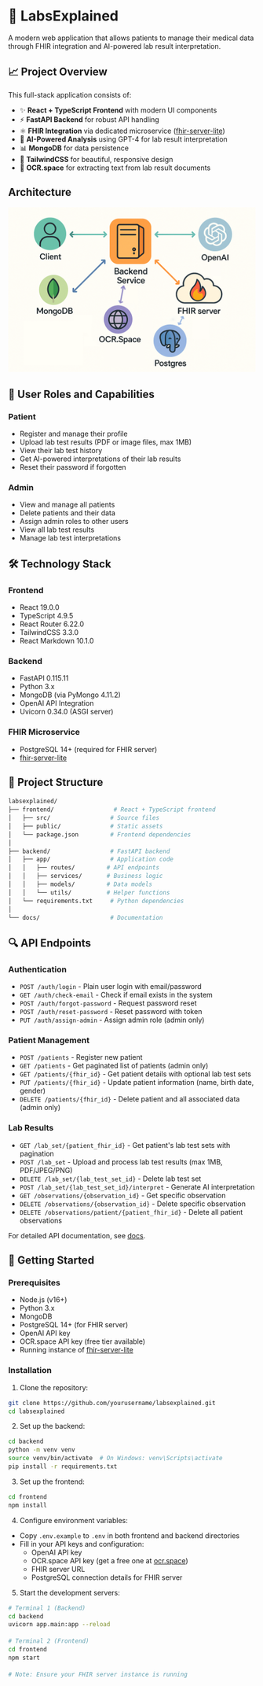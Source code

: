 # 🚀 LabsExplained

A modern web application that allows patients to manage their medical data through FHIR integration and AI-powered lab result interpretation.

## 📈 Project Overview

This full-stack application consists of:

- ✨ **React + TypeScript Frontend** with modern UI components
- ⚡ **FastAPI Backend** for robust API handling
- ⚛️ **FHIR Integration** via dedicated microservice ([fhir-server-lite](https://github.com/iuliaL/fhir-server-lite))
- 🤖 **AI-Powered Analysis** using GPT-4 for lab result interpretation
- 📊 **MongoDB** for data persistence
- 🎨 **TailwindCSS** for beautiful, responsive design
- 📝 **OCR.space** for extracting text from lab result documents

## Architecture

![LabsExplained Architecture](docs/architecture.png)

## 👥 User Roles and Capabilities

### Patient

- Register and manage their profile
- Upload lab test results (PDF or image files, max 1MB)
- View their lab test history
- Get AI-powered interpretations of their lab results
- Reset their password if forgotten

### Admin

- View and manage all patients
- Delete patients and their data
- Assign admin roles to other users
- View all lab test results
- Manage lab test interpretations

## 🛠️ Technology Stack

### Frontend

- React 19.0.0
- TypeScript 4.9.5
- React Router 6.22.0
- TailwindCSS 3.3.0
- React Markdown 10.1.0

### Backend

- FastAPI 0.115.11
- Python 3.x
- MongoDB (via PyMongo 4.11.2)
- OpenAI API Integration
- Uvicorn 0.34.0 (ASGI server)

### FHIR Microservice

- PostgreSQL 14+ (required for FHIR server)
- [fhir-server-lite](https://github.com/iuliaL/fhir-server-lite)

## 📁 Project Structure

```sh
labsexplained/
├── frontend/                 # React + TypeScript frontend
│   ├── src/                 # Source files
│   ├── public/              # Static assets
│   └── package.json         # Frontend dependencies
│
├── backend/                 # FastAPI backend
│   ├── app/                 # Application code
│   │   ├── routes/         # API endpoints
│   │   ├── services/       # Business logic
│   │   ├── models/         # Data models
│   │   └── utils/          # Helper functions
│   └── requirements.txt     # Python dependencies
│
└── docs/                    # Documentation
```

## 🔍 API Endpoints

### Authentication

- `POST /auth/login` - Plain user login with email/password
- `GET /auth/check-email` - Check if email exists in the system
- `POST /auth/forgot-password` - Request password reset
- `POST /auth/reset-password` - Reset password with token
- `PUT /auth/assign-admin` - Assign admin role (admin only)

### Patient Management

- `POST /patients` - Register new patient
- `GET /patients` - Get paginated list of patients (admin only)
- `GET /patients/{fhir_id}` - Get patient details with optional lab test sets
- `PUT /patients/{fhir_id}` - Update patient information (name, birth date, gender)
- `DELETE /patients/{fhir_id}` - Delete patient and all associated data (admin only)

### Lab Results

- `GET /lab_set/{patient_fhir_id}` - Get patient's lab test sets with pagination
- `POST /lab_set` - Upload and process lab test results (max 1MB, PDF/JPEG/PNG)
- `DELETE /lab_set/{lab_test_set_id}` - Delete lab test set
- `POST /lab_set/{lab_test_set_id}/interpret` - Generate AI interpretation
- `GET /observations/{observation_id}` - Get specific observation
- `DELETE /observations/{observation_id}` - Delete specific observation
- `DELETE /observations/patient/{patient_fhir_id}` - Delete all patient observations

For detailed API documentation, see [docs](docs/api.md).

## 🚀 Getting Started

### Prerequisites

- Node.js (v16+)
- Python 3.x
- MongoDB
- PostgreSQL 14+ (for FHIR server)
- OpenAI API key
- OCR.space API key (free tier available)
- Running instance of [fhir-server-lite](https://github.com/iuliaL/fhir-server-lite)

### Installation

1. Clone the repository:

```bash
git clone https://github.com/yourusername/labsexplained.git
cd labsexplained
```

2. Set up the backend:

```bash
cd backend
python -m venv venv
source venv/bin/activate  # On Windows: venv\Scripts\activate
pip install -r requirements.txt
```

3. Set up the frontend:

```bash
cd frontend
npm install
```

4. Configure environment variables:

- Copy `.env.example` to `.env` in both frontend and backend directories
- Fill in your API keys and configuration:
  - OpenAI API key
  - OCR.space API key (get a free one at [ocr.space](https://ocr.space/ocrapi))
  - FHIR server URL
  - PostgreSQL connection details for FHIR server

5. Start the development servers:

```bash
# Terminal 1 (Backend)
cd backend
uvicorn app.main:app --reload

# Terminal 2 (Frontend)
cd frontend
npm start

# Note: Ensure your FHIR server instance is running
```
